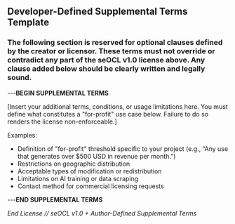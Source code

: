 ## Developer-Defined Supplemental Terms Template

### The following section is reserved for optional clauses defined by the creator or licensor. These terms must not override or contradict any part of the seOCL v1.0 license above. Any clause added below should be clearly written and legally sound.

---**BEGIN SUPPLEMENTAL TERMS**

[Insert your additional terms, conditions, or usage limitations here. You must define what constitutes a "for-profit" use case below. Failure to do so renders the license non-enforceable.]

Examples:
* Definition of "for-profit" threshold specific to your project (e.g., “Any use that generates over $500 USD in revenue per month.”)
* Restrictions on geographic distribution
* Acceptable types of modification or redistribution
* Limitations on AI training or data scraping
* Contact method for commercial licensing requests

---**END SUPPLEMENTAL TERMS**

*End License // seOCL v1.0 + Author-Defined Supplemental Terms*